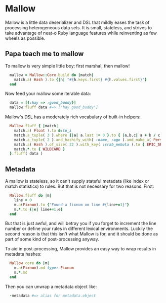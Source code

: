 # Mallow #

Mallow is a little data deserializer and DSL that mildly eases the task of processing heterogeneous data sets. It is small, stateless, and strives to take advantage of neat-o Ruby language features while reinventing as few wheels as possible.

## Papa teach me to mallow ##

To mallow is very simple little boy: first marshal, then mallow!

```ruby
  mallow = Mallow::Core.build do |match|
    match.a( Hash ).to {|h| "#{h.keys.first} #{h.values.first}"}
  end
```
Now feed your mallow some iterable data:
```ruby
  data = [{:hay => :good_buddy}]
  mallow.fluff data #=> ['hay good_buddy']
```
Mallow's DSL has a moderately rich vocabulary of built-in helpers:
```ruby
  Mallow.fluff { |match|
    match.a( Float ).to &:to_i
    match.a_tuple( 3 ).where {|a| a.last != 0 }.to { |a,b,c| a + b / c }
    match.a_tuple( 2 ).and_hashify_with( :name, :age ).and_make_a( Person ).and &:save!
    match.a( Hash ).of_size( 22 ).with_key( :crab_nebula ).to { EPIC_SPACE_JOURNEY }
    match.*.to { WILDCARD }
  }.fluff( data )
```

## Metadata ##

A mallow is stateless, so it can't supply stateful metadata (like index or match statistics) to rules. But that is not necessary for two reasons. First:
```ruby
  Mallow.fluff do |m|
    line = 0
    m.a(Fixnum).to {"Found a fixnum on line #{line+=1}"}
    m.*.to {|e| line+=1;e}
  end
```
But that is just awful, and will betray you if you forget to increment the line number or define your rules in different lexical environments. Luckily the second reason is that this isn't what Mallow is for, and it should be done as part of some kind of post-processing anyway.

To aid in post-processing, Mallow provides an easy way to wrap results in metadata hashes:
```ruby
  Mallow.core do |m|
    m.a(Fixnum).md type: Fixnum
    m.*.md
  end
```
Then you can unwrap a metadata object like:
```ruby
  -metadata #=> alias for metadata.object
```

